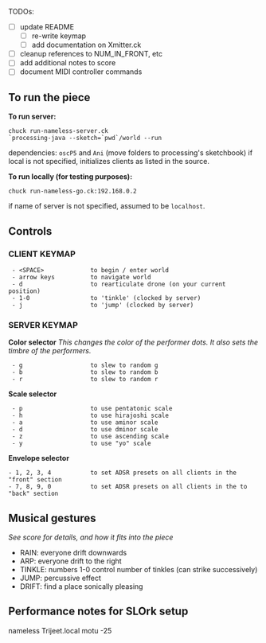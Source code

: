 TODOs:

- [ ] update README
  - [ ] re-write keymap
  - [ ] add documentation on Xmitter.ck
- [ ] cleanup references to NUM_IN_FRONT, etc
- [ ] add additional notes to score
- [ ] document MIDI controller commands

## To run the piece

**To run server:**

```
chuck run-nameless-server.ck
`processing-java --sketch=`pwd`/world --run
```

dependencies: `oscP5` and `Ani` (move folders to processing's sketchbook)
if local is not specified, initializes clients as listed in the source.

**To run locally (for testing purposes):**

```
chuck run-nameless-go.ck:192.168.0.2
```

if name of server is not specified, assumed to be `localhost`.

## Controls

### CLIENT KEYMAP

```
 - <SPACE>             to begin / enter world
 - arrow keys          to navigate world
 - d                   to rearticulate drone (on your current position)
 - 1-0                 to 'tinkle' (clocked by server)
 - j                   to 'jump' (clocked by server)
```

### SERVER KEYMAP

**Color selector**
_This changes the color of the performer dots. It also sets the timbre of the performers._

```
 - g                   to slew to random g
 - b                   to slew to random b
 - r                   to slew to random r
```

**Scale selector**

```
 - p                   to use pentatonic scale
 - h                   to use hirajoshi scale
 - a                   to use aminor scale
 - d                   to use dminor scale
 - z                   to use ascending scale
 - y                   to use "yo" scale
```

**Envelope selector**

```
- 1, 2, 3, 4           to set ADSR presets on all clients in the "front" section
- 7, 8, 9, 0           to set ADSR presets on all clients in the to "back" section
```

## Musical gestures

_See score for details, and how it fits into the piece_

- RAIN: everyone drift downwards
- ARP: everyone drift to the right
- TINKLE: numbers 1-0 control number of tinkles (can strike successively)
- JUMP: percussive effect
- DRIFT: find a place sonically pleasing

## Performance notes for SLOrk setup

nameless Trijeet.local
motu -25
